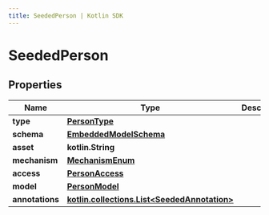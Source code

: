 ```yaml
---
title: SeededPerson | Kotlin SDK
---
```




# SeededPerson

## Properties
Name | Type | Description | Notes
------------ | ------------- | ------------- | -------------
**type** | [**PersonType**](PersonType) |  | 
**schema** | [**EmbeddedModelSchema**](EmbeddedModelSchema) |  |  [optional]
**asset** | **kotlin.String** |  |  [optional]
**mechanism** | [**MechanismEnum**](MechanismEnum) |  |  [optional]
**access** | [**PersonAccess**](PersonAccess) |  |  [optional]
**model** | [**PersonModel**](PersonModel) |  |  [optional]
**annotations** | [**kotlin.collections.List&lt;SeededAnnotation&gt;**](SeededAnnotation) |  |  [optional]




